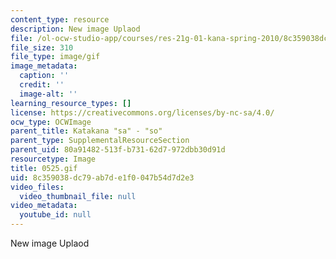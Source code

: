 ```yaml
---
content_type: resource
description: New image Uplaod
file: /ol-ocw-studio-app/courses/res-21g-01-kana-spring-2010/8c359038dc79ab7de1f0047b54d7d2e3_0525.gif
file_size: 310
file_type: image/gif
image_metadata:
  caption: ''
  credit: ''
  image-alt: ''
learning_resource_types: []
license: https://creativecommons.org/licenses/by-nc-sa/4.0/
ocw_type: OCWImage
parent_title: Katakana "sa" - "so"
parent_type: SupplementalResourceSection
parent_uid: 80a91482-513f-b731-62d7-972dbb30d91d
resourcetype: Image
title: 0525.gif
uid: 8c359038-dc79-ab7d-e1f0-047b54d7d2e3
video_files:
  video_thumbnail_file: null
video_metadata:
  youtube_id: null
---
```

New image Uplaod
